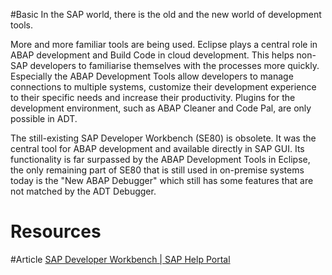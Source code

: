 #Basic 
In the SAP world, there is the old and the new world of development tools.

More and more familiar tools are being used. Eclipse plays a central role in ABAP development and Build Code in cloud development. This helps non-SAP developers to familiarise themselves with the processes more quickly. Especially the ABAP Development Tools allow developers to manage connections to multiple systems, customize their development experience to their specific needs and increase their productivity. Plugins for the development environment, such as ABAP Cleaner and Code Pal, are only possible in ADT.

 The still-existing SAP Developer Workbench (SE80) is obsolete. It was the central tool for ABAP development and available directly in SAP GUI. Its functionality is far surpassed by the ABAP Development Tools in Eclipse, the only remaining part of SE80 that is still used in on-premise systems today is the "New ABAP Debugger" which still has some features that are not matched by the ADT Debugger.

# Resources
#Article  [SAP Developer Workbench | SAP Help Portal](https://help.sap.com/docs/SAP_NETWEAVER_AS_ABAP_FOR_SOH_740/bd833c8355f34e96a6e83096b38bf192/cd3965595f154c6895a486b7d006a010.html)